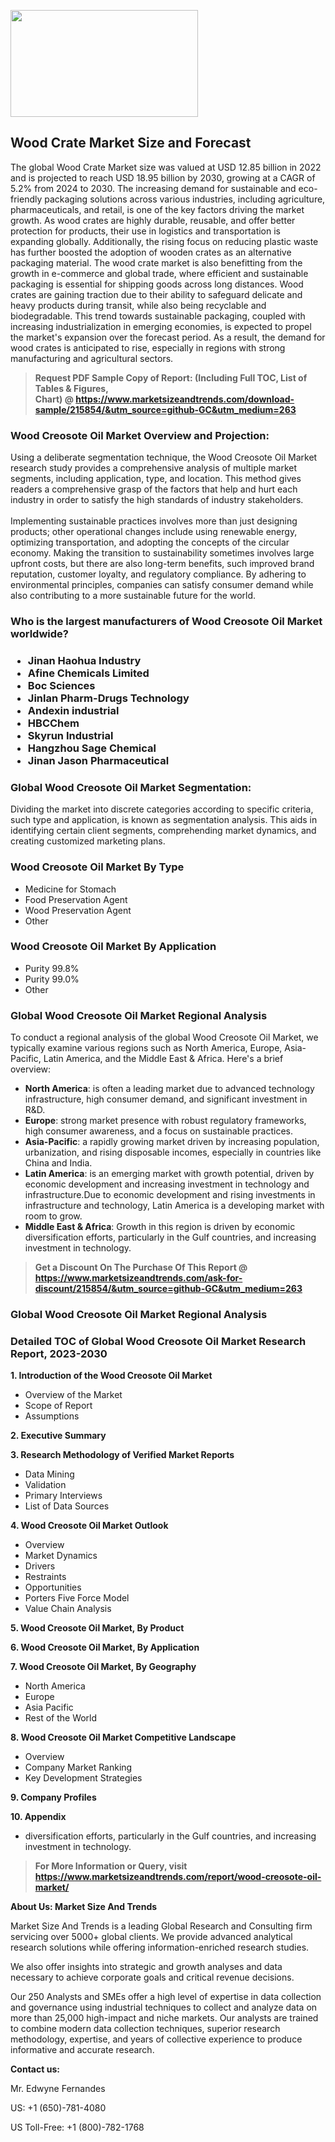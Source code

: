 <p><img class="alignnone size-medium wp-image-20088" src="https://ffe5etoiles.com/wp-content/uploads/2024/12/MST1-300x171.png" alt="" width="300" height="171" /></p><h2>Wood Crate Market Size and Forecast</h2><p>The global Wood Crate Market size was valued at USD 12.85 billion in 2022 and is projected to reach USD 18.95 billion by 2030, growing at a CAGR of 5.2% from 2024 to 2030. The increasing demand for sustainable and eco-friendly packaging solutions across various industries, including agriculture, pharmaceuticals, and retail, is one of the key factors driving the market growth. As wood crates are highly durable, reusable, and offer better protection for products, their use in logistics and transportation is expanding globally. Additionally, the rising focus on reducing plastic waste has further boosted the adoption of wooden crates as an alternative packaging material. The wood crate market is also benefitting from the growth in e-commerce and global trade, where efficient and sustainable packaging is essential for shipping goods across long distances. Wood crates are gaining traction due to their ability to safeguard delicate and heavy products during transit, while also being recyclable and biodegradable. This trend towards sustainable packaging, coupled with increasing industrialization in emerging economies, is expected to propel the market's expansion over the forecast period. As a result, the demand for wood crates is anticipated to rise, especially in regions with strong manufacturing and agricultural sectors.</p></p><blockquote id="" class=""><strong>Request PDF Sample Copy of Report: (Including Full TOC, List of Tables &amp; Figures, Chart)&nbsp;@&nbsp;<strong><a href="https://www.marketsizeandtrends.com/download-sample/215854/&utm_source=github-GC&utm_medium=263" target="_blank">https://www.marketsizeandtrends.com/download-sample/215854/&utm_source=github-GC&utm_medium=263</a></strong></strong></blockquote><h3 id="" class="">Wood Creosote Oil Market&nbsp;Overview and Projection:</h3><p id="" class="">Using a deliberate segmentation technique, the Wood Creosote Oil Market research study provides a comprehensive analysis of multiple market segments, including application, type, and location. This method gives readers a comprehensive grasp of the factors that help and hurt each industry in order to satisfy the high standards of industry stakeholders. <br /> <br />Implementing sustainable practices involves more than just designing products; other operational changes include using renewable energy, optimizing transportation, and adopting the concepts of the circular economy. Making the transition to sustainability sometimes involves large upfront costs, but there are also long-term benefits, such improved brand reputation, customer loyalty, and regulatory compliance. By adhering to environmental principles, companies can satisfy consumer demand while also contributing to a more sustainable future for the world.</p><h3 id="" class="">Who is the largest manufacturers of&nbsp;Wood Creosote Oil Market worldwide?</h3><h3 class=""><p><ul><li>Jinan Haohua Industry </li><li> Afine Chemicals Limited </li><li> Boc Sciences </li><li> Jinlan Pharm-Drugs Technology </li><li> Andexin industrial </li><li> HBCChem </li><li> Skyrun Industrial </li><li> Hangzhou Sage Chemical </li><li> Jinan Jason Pharmaceutical</li></ul></p></h3><h3 id="" class="">Global&nbsp;Wood Creosote Oil Market Segmentation:</h3><p id="" class="">Dividing the market into discrete categories according to specific criteria, such type and application, is known as segmentation analysis. This aids in identifying certain client segments, comprehending market dynamics, and creating customized marketing plans.</p><h3 id="" class="">Wood Creosote Oil Market&nbsp;By Type</h3><p><p><ul><li>Medicine for Stomach</li><li> Food Preservation Agent</li><li> Wood Preservation Agent</li><li> Other</p></li></ul></p></p><h3 id="" class="">Wood Creosote Oil Market&nbsp;By Application</h3><p class=""><p><ul><li>Purity 99.8%</li><li> Purity 99.0%</li><li> Other</li></ul></p></p><h3 id="" class="">Global Wood Creosote Oil Market Regional Analysis</h3><p id="" class="">To conduct a regional analysis of the global Wood Creosote Oil Market, we typically examine various regions such as North America, Europe, Asia-Pacific, Latin America, and the Middle East &amp; Africa. Here's a brief overview:</p><ul><li><strong>North America</strong>: is often a leading market due to advanced technology infrastructure, high consumer demand, and significant investment in R&amp;D.</li><li><strong>Europe</strong>: strong market presence with robust regulatory frameworks, high consumer awareness, and a focus on sustainable practices.</li><li><strong>Asia-Pacific</strong>: a rapidly growing market driven by increasing population, urbanization, and rising disposable incomes, especially in countries like China and India.</li><li><strong>Latin America</strong>: is an emerging market with growth potential, driven by economic development and increasing investment in technology and infrastructure.Due to economic development and rising investments in infrastructure and technology, Latin America is a developing market with room to grow.</li><li><strong>Middle East &amp; Africa</strong>: Growth in this region is driven by economic diversification efforts, particularly in the Gulf countries, and increasing investment in technology.</li></ul><blockquote id="" class=""><strong>Get a Discount On The Purchase Of This Report @ <strong><a href="https://www.marketsizeandtrends.com/ask-for-discount/215854/&utm_source=github-GC&utm_medium=263" target="_blank">https://www.marketsizeandtrends.com/ask-for-discount/215854/&utm_source=github-GC&utm_medium=263</a></strong></strong></blockquote><h3 id="" class="">Global Wood Creosote Oil Market Regional Analysis</h3><h3 id="" class="">Detailed TOC of Global Wood Creosote Oil Market Research Report, 2023-2030</h3><p id="" class=""><strong>1. Introduction of the Wood Creosote Oil Market</strong></p><ul><li>Overview of the Market</li><li>Scope of Report</li><li>Assumptions</li></ul><p id="" class=""><strong>2. Executive Summary</strong></p><p id="" class=""><strong>3. Research Methodology of Verified Market Reports</strong></p><ul><li>Data Mining</li><li>Validation</li><li>Primary Interviews</li><li>List of Data Sources</li></ul><p id="" class=""><strong>4. Wood Creosote Oil Market Outlook</strong></p><ul><li>Overview</li><li>Market Dynamics</li><li>Drivers</li><li>Restraints</li><li>Opportunities</li><li>Porters Five Force Model</li><li>Value Chain Analysis</li></ul><p id="" class=""><strong>5. Wood Creosote Oil Market, By Product</strong></p><p id="" class=""><strong>6. Wood Creosote Oil Market, By Application</strong></p><p id="" class=""><strong>7. Wood Creosote Oil Market, By Geography</strong></p><ul><li>North America</li><li>Europe</li><li>Asia Pacific</li><li>Rest of the World</li></ul><p id="" class=""><strong>8. Wood Creosote Oil Market Competitive Landscape</strong></p><ul><li>Overview</li><li>Company Market Ranking</li><li>Key Development Strategies</li></ul><p id="" class=""><strong>9. Company Profiles</strong></p><p id="" class=""><strong>10. Appendix</strong></p><ul><li>diversification efforts, particularly in the Gulf countries, and increasing investment in technology.</li></ul><blockquote id="" class=""><strong>For More Information or Query, visit <strong><strong><a href="https://www.marketsizeandtrends.com/report/wood-creosote-oil-market/" target="_blank">https://www.marketsizeandtrends.com/report/wood-creosote-oil-market/</a></strong></strong></strong></blockquote><p id="" class=""><strong>About Us: Market Size And Trends</strong></p><p id="" class="">Market Size And Trends is a leading Global Research and Consulting firm servicing over 5000+ global clients. We provide advanced analytical research solutions while offering information-enriched research studies.</p><p id="" class="">We also offer insights into strategic and growth analyses and data necessary to achieve corporate goals and critical revenue decisions.</p><p id="" class="">Our 250 Analysts and SMEs offer a high level of expertise in data collection and governance using industrial techniques to collect and analyze data on more than 25,000 high-impact and niche markets. Our analysts are trained to combine modern data collection techniques, superior research methodology, expertise, and years of collective experience to produce informative and accurate research.</p><p id="" class=""><strong>Contact us:</strong></p><p id="" class="">Mr. Edwyne Fernandes</p><p id="" class="">US: +1 (650)-781-4080</p><p id="" class="">US Toll-Free: +1 (800)-782-1768</p>
